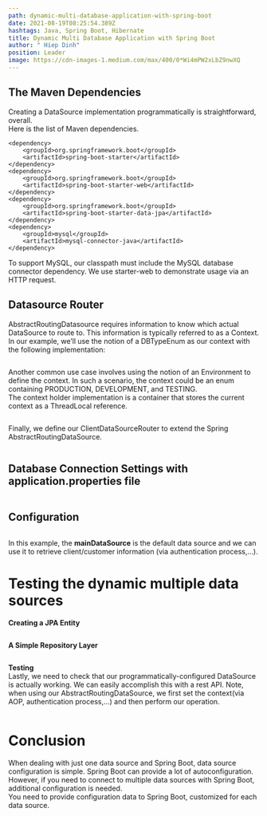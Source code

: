 ```yaml
---
path: dynamic-multi-database-application-with-spring-boot
date: 2021-08-19T08:25:54.389Z
hashtags: Java, Spring Boot, Hibernate
title: Dynamic Multi Database Application with Spring Boot
author: " Hiep Dinh"
position: Leader
image: https://cdn-images-1.medium.com/max/400/0*Wi4mPW2xLbZ9nwXQ
---
```

<!--StartFragment-->

## The Maven Dependencies

Creating a DataSource implementation programmatically is straightforward, overall.\
Here is the list of Maven dependencies.

```
<dependency>
	<groupId>org.springframework.boot</groupId>
	<artifactId>spring-boot-starter</artifactId>
</dependency>
<dependency>
	<groupId>org.springframework.boot</groupId>
	<artifactId>spring-boot-starter-web</artifactId>
</dependency>
<dependency>
	<groupId>org.springframework.boot</groupId>
	<artifactId>spring-boot-starter-data-jpa</artifactId>
</dependency>
<dependency>
	<groupId>mysql</groupId>
	<artifactId>mysql-connector-java</artifactId>
</dependency>
```

To support MySQL, our classpath must include the MySQL database connector dependency. We use starter-web to demonstrate usage via an HTTP request.

## Datasource Router

AbstractRoutingDatasource requires information to know which actual DataSource to route to. This information is typically referred to as a Context.\
In our example, we’ll use the notion of a DBTypeEnum as our context with the following implementation:

```

```

Another common use case involves using the notion of an Environment to define the context. In such a scenario, the context could be an enum containing PRODUCTION, DEVELOPMENT, and TESTING.\
The context holder implementation is a container that stores the current context as a ThreadLocal reference.

```

```

Finally, we define our ClientDataSourceRouter to extend the Spring AbstractRoutingDataSource.

```

```

## Database Connection Settings with application.properties file

```

```

## Configuration

```

```

In this example, the **mainDataSource** is the default data source and we can use it to retrieve client/customer information (via authentication process,…).

# Testing the dynamic multiple data sources

**Creating a JPA Entity**

```

```

**A Simple Repository Layer**

```

```

**Testing**\
Lastly, we need to check that our programmatically-configured DataSource is actually working. We can easily accomplish this with a rest API. Note, when using our AbstractRoutingDataSource, we first set the context(via AOP, authentication process,…) and then perform our operation.

```

```

# Conclusion

When dealing with just one data source and Spring Boot, data source configuration is simple. Spring Boot can provide a lot of autoconfiguration. However, if you need to connect to multiple data sources with Spring Boot, additional configuration is needed.\
You need to provide configuration data to Spring Boot, customized for each data source.

<!--EndFragment-->